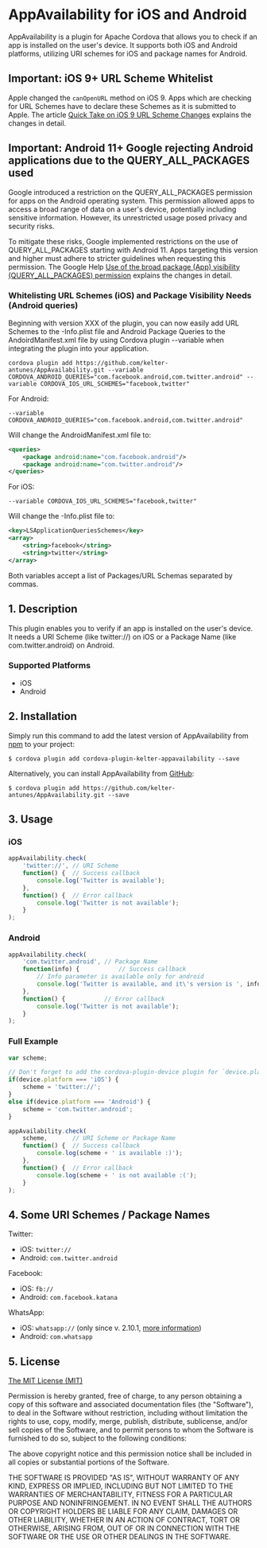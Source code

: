 # AppAvailability for iOS and Android

AppAvailability is a plugin for Apache Cordova that allows you to check if an app is installed on the user's device. It supports both iOS and Android platforms, utilizing URI schemes for iOS and package names for Android.

## Important: iOS 9+ URL Scheme Whitelist
Apple changed the `canOpenURL` method on iOS 9. Apps which are checking for URL Schemes have to declare these Schemes as it is submitted to Apple. The article [Quick Take on iOS 9 URL Scheme Changes](http://awkwardhare.com/post/121196006730/quick-take-on-ios-9-url-scheme-changes) explains the changes in detail.

## Important: Android 11+ Google rejecting Android applications due to the QUERY_ALL_PACKAGES used
Google introduced a restriction on the QUERY_ALL_PACKAGES permission for apps on the Android operating system. This permission allowed apps to access a broad range of data on a user's device, potentially including sensitive information. However, its unrestricted usage posed privacy and security risks.

To mitigate these risks, Google implemented restrictions on the use of QUERY_ALL_PACKAGES starting with Android 11. Apps targeting this version and higher must adhere to stricter guidelines when requesting this permission. The Google Help [Use of the broad package (App) visibility (QUERY_ALL_PACKAGES) permission](https://support.google.com/googleplay/android-developer/answer/10158779?hl=en) explains the changes in detail.


### Whitelisting URL Schemes (iOS) and Package Visibility Needs (Android queries)
Beginning with version XXX of the plugin, you can now easily add URL Schemes to the -Info.plist file and Android Package Queries to the AndoirdManifest.xml file by using Cordova plugin --variable when integrating the plugin into your application.

```
cordova plugin add https://github.com/kelter-antunes/AppAvailability.git --variable CORDOVA_ANDROID_QUERIES="com.facebook.android,com.twitter.android" --variable CORDOVA_IOS_URL_SCHEMES="facebook,twitter"
```
For Android:
```
--variable CORDOVA_ANDROID_QUERIES="com.facebook.android,com.twitter.android"
```
Will change the AndroidManifest.xml file to:
```XML
<queries>
	<package android:name="com.facebook.android"/>
	<package android:name="com.twitter.android"/>
</queries>
```

For iOS:
```
--variable CORDOVA_IOS_URL_SCHEMES="facebook,twitter"
```

Will change the -Info.plist file to:
```XML
<key>LSApplicationQueriesSchemes</key>
<array>
	<string>facebook</string>
	<string>twitter</string>
</array>
```

Both variables accept a list of Packages/URL Schemas separated by commas.

## 1. Description

This plugin enables you to verify if an app is installed on the user's device. It needs a URI Scheme (like twitter://) on iOS or a Package Name (like com.twitter.android) on Android.

### Supported Platforms

* iOS
* Android

## 2. Installation

Simply run this command to add the latest version of AppAvailability from [npm](https://www.npmjs.com/package/cordova-plugin-kelter-appavailability) to your project:
```
$ cordova plugin add cordova-plugin-kelter-appavailability --save
```

Alternatively, you can install AppAvailability from [GitHub](https://github.com/kelter-antunes/AppAvailability):
```
$ cordova plugin add https://github.com/kelter-antunes/AppAvailability.git --save
```


## 3. Usage

### iOS

```javascript
appAvailability.check(
    'twitter://', // URI Scheme
    function() {  // Success callback
        console.log('Twitter is available');
    },
    function() {  // Error callback
        console.log('Twitter is not available');
    }
);
```

### Android

```javascript
appAvailability.check(
    'com.twitter.android', // Package Name
    function(info) {           // Success callback        
        // Info parameter is available only for android
        console.log('Twitter is available, and it\'s version is ', info.version);
    },
    function() {           // Error callback
        console.log('Twitter is not available');
    }
);
```

### Full Example

```javascript
var scheme;

// Don't forget to add the cordova-plugin-device plugin for `device.platform`
if(device.platform === 'iOS') {
    scheme = 'twitter://';
}
else if(device.platform === 'Android') {
    scheme = 'com.twitter.android';
}

appAvailability.check(
    scheme,       // URI Scheme or Package Name
    function() {  // Success callback
        console.log(scheme + ' is available :)');
    },
    function() {  // Error callback
        console.log(scheme + ' is not available :(');
    }
);
```

## 4. Some URI Schemes / Package Names

Twitter:
* iOS: `twitter://`
* Android: `com.twitter.android`

Facebook:
* iOS: `fb://`
* Android: `com.facebook.katana`

WhatsApp:
* iOS: `whatsapp://` (only since v. 2.10.1, [more information](http://www.whatsapp.com/faq/en/iphone/23559013))
* Android: `com.whatsapp`

## 5. License

[The MIT License (MIT)](http://www.opensource.org/licenses/mit-license.html)

Permission is hereby granted, free of charge, to any person obtaining a copy
of this software and associated documentation files (the "Software"), to deal
in the Software without restriction, including without limitation the rights
to use, copy, modify, merge, publish, distribute, sublicense, and/or sell
copies of the Software, and to permit persons to whom the Software is
furnished to do so, subject to the following conditions:

The above copyright notice and this permission notice shall be included in
all copies or substantial portions of the Software.

THE SOFTWARE IS PROVIDED "AS IS", WITHOUT WARRANTY OF ANY KIND, EXPRESS OR
IMPLIED, INCLUDING BUT NOT LIMITED TO THE WARRANTIES OF MERCHANTABILITY,
FITNESS FOR A PARTICULAR PURPOSE AND NONINFRINGEMENT. IN NO EVENT SHALL THE
AUTHORS OR COPYRIGHT HOLDERS BE LIABLE FOR ANY CLAIM, DAMAGES OR OTHER
LIABILITY, WHETHER IN AN ACTION OF CONTRACT, TORT OR OTHERWISE, ARISING FROM,
OUT OF OR IN CONNECTION WITH THE SOFTWARE OR THE USE OR OTHER DEALINGS IN
THE SOFTWARE.
